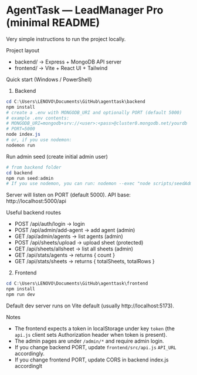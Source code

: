 # AgentTask — LeadManager Pro (minimal README)

Very simple instructions to run the project locally.

Project layout
- backend/  -> Express + MongoDB API server
- frontend/ -> Vite + React UI + Tailwind

Quick start (Windows / PowerShell)

1) Backend
```powershell
cd C:\Users\LENOVO\Documents\GitHub\agenttask\backend
npm install
# create a .env with MONGODB_URI and optionally PORT (default 5000)
# example .env contents:
# MONGODB_URI=mongodb+srv://<user>:<pass>@cluster0.mongodb.net/yourdb
# PORT=5000
node index.js
# or, if you use nodemon:
nodemon run
```

Run admin seed (create initial admin user)
```powershell
# from backend folder
cd backend 
npm run seed:admin
# If you use nodemon, you can run: nodemon --exec "node scripts/seedAdmin.js"
```

Server will listen on PORT (default 5000). API base: http://localhost:5000/api

Useful backend routes
- POST /api/auth/login        -> login
- POST /api/admin/add-agent  -> add agent (admin)
- GET  /api/admin/agents     -> list agents (admin)
- POST /api/sheets/upload    -> upload sheet (protected)
- GET  /api/sheets/allsheet  -> list all sheets (admin)
- GET  /api/stats/agents     -> returns { count }
- GET  /api/stats/sheets     -> returns { totalSheets, totalRows }

2) Frontend
```powershell
cd C:\Users\LENOVO\Documents\GitHub\agenttask\frontend
npm install
npm run dev
```
Default dev server runs on Vite default (usually http://localhost:5173).

Notes
- The frontend expects a token in localStorage under key `token` (the `api.js` client sets Authorization header when token is present).
- The admin pages are under `/admin/*` and require admin login.
- If you change backend PORT, update `frontend/src/api.js` `API_URL` accordingly.
- If you change frontend PORT, update CORS in backend index.js accordinglt
